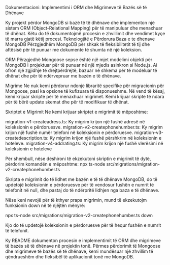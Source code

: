 Dokumentacioni: Implementimi i ORM dhe Migrimeve të Bazës së të Dhënave

Ky projekt përdor MongoDB si bazë të të dhënave dhe implementon një sistem ORM (Object-Relational Mapping) për të manipuluar dhe menaxhuar të dhënat. Këtu do të dokumentojmë procesin e zhvillimit dhe vendimet kyçe të marra gjatë këtij procesi.
Teknologjitë e Përdorura
Baza e te dhenave 
MongoDB 
Përzgjedhëm MongoDB për shkak të fleksibilitetit të tij dhe aftësisë për të punuar me dokumente të shumta në një koleksion.

ORM
Përzgjedhë Mongoose sepse  është një mjet modelimi objekti për MongoDB i projektuar për të punuar në një mjedis asinkron si Node.js. Ai ofron një zgjidhje të drejtpërdrejtë, bazuar në shkema për të modeluar të dhënat  dhe për të ndërvepruar me bazën e të dhënave.

Migrime
Ne nuk kemi përdorur ndonjë libraritë specifike për migracionin për Mongoose, pasi ka opsione të kufizuara të disponueshme. Në vend të kësaj, kemi krijuar skripte për të menaxhuar migrimet. Kemi krijuar skripte të ndara për të bërë update skemat dhe për të modifikuar të dhënat.

Skriptet e Migrimit
Ne kemi krijuar skriptet e migrimit të mëposhtme:

migration-v1-createadress.ts: Ky migrim krijon një fushë adresë në koleksionin e përdoruesve.
migration-v2-createphonehumber.ts: Ky migrim krijon një fushë numër telefoni në koleksionin e përdoruesve.
migration-v3-createdescription.ts: Ky migrim krijon një fushë përshkrim në koleksionin e hoteleve.
migration-v4-addrating.ts: Ky migrim krijon një fushë vlerësimi në koleksionin e hoteleve

Për shembull, nëse dëshironi të ekzekutoni skriptin e migrimit të dytë, përdorim komandën e mëposhtme:
npx ts-node src/migrations/migration-v2-createphonehumber.ts

Skripta e migrimit do të lidhet me bazën e të të dhënave MongoDB, do të updetojë koleksionin e përdoruesve për të vendosur fushën e numrit të telefonit në null, dhe pastaj do të ndërpritë lidhjen nga baza e të dhënave.

Nëse keni nevojë për të kthyer prapa migrimin, mund të ekzekutojm funksionin down në të njëjtën mënyrë:

npx ts-node src/migrations/migration-v2-createphonehumber.ts down              

Kjo do të updetojë koleksionin e përdoruesve për të hequr fushën e numrit të telefonit. 

Ky README dokumenton procesin e implementimit të ORM dhe migrimeve të bazës së të dhënave në projektin tonë. Përmes përdorimit të Mongoose dhe migrimeve të bazës së të dhënave, kemi mundësuar një zhvillim të qëndrueshëm dhe fleksibël të aplikacionit tonë me MongoDB.
